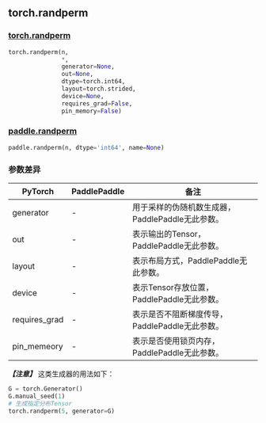 ## torch.randperm
### [torch.randperm](https://pytorch.org/docs/stable/generated/torch.randperm.html?highlight=randperm#torch.randperm)
```python
torch.randperm(n,
               *,
               generator=None,
               out=None,
               dtype=torch.int64,
               layout=torch.strided,
               device=None,
               requires_grad=False,
               pin_memory=False)
```
### [paddle.randperm](https://www.paddlepaddle.org.cn/documentation/docs/zh/api/paddle/tensor/random/randperm_cn.html#randperm)
```python
paddle.randperm(n, dtype='int64', name=None)
```

### 参数差异
| PyTorch       | PaddlePaddle | 备注                                                   |
| ------------- | ------------ | ------------------------------------------------------ |
| generator        | -            | 用于采样的伪随机数生成器，PaddlePaddle无此参数。                   |
| out           | -            | 表示输出的Tensor，PaddlePaddle无此参数。               |
| layout        | -            | 表示布局方式，PaddlePaddle无此参数。                   |
| device        | -            | 表示Tensor存放位置，PaddlePaddle无此参数。                   |
| requires_grad | -            | 表示是否不阻断梯度传导，PaddlePaddle无此参数。 |
| pin_memeory   | -            | 表示是否使用锁页内存，PaddlePaddle无此参数。           |  


***【注意】*** 这类生成器的用法如下：
```python
G = torch.Generator()
G.manual_seed(1)
# 生成指定分布Tensor
torch.randperm(5, generator=G)
```
